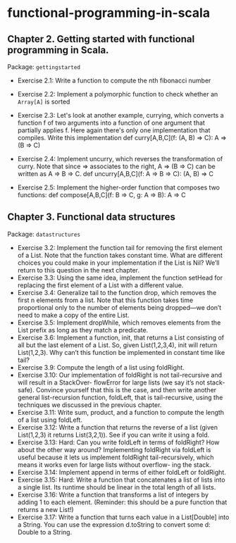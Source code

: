# functional-programming-in-scala

## Chapter 2. Getting started with functional programming in Scala.
  Package: `gettingstarted`
  - Exercise 2.1:
    Write a function to compute the nth fibonacci number

  - Exercise 2.2:
    Implement a polymorphic function to check whether an `Array[A]` is sorted

  - Exercise 2.3:
    Let's look at another example, currying, which converts a function f of two arguments into a function of one argument
    that partially applies f. Here again there's only one implementation that compiles. Write this implementation
    def curry[A,B,C](f: (A, B) => C): A => (B => C)

  - Exercise 2.4:
    Implement uncurry, which reverses the transformation of curry. Note that since => associates to the right, A => (B => C) can be written as A => B => C.
    def uncurry[A,B,C](f: A => B => C): (A, B) => C

  - Exercise 2.5:
    Implement the higher-order function that composes two functions:
    def compose[A,B,C](f: B => C, g: A => B): A => C

## Chapter 3. Functional data structures
  Package: `datastructures`
  - Exercise 3.2: Implement the function tail for removing the first element of a List. Note that the function takes constant time. What are different choices you could make in your implementation if the List is Nil? We’ll return to this question in the next chapter.
  - Exercise 3.3: Using the same idea, implement the function setHead for replacing the first element of a List with a different value.
  - Exercise 3.4: Generalize tail to the function drop, which removes the first n elements from a list. Note that this function takes time proportional only to the number of elements being dropped—we don’t need to make a copy of the entire List.
  - Exercise 3.5: Implement dropWhile, which removes elements from the List prefix as long as they match a predicate.
  - Exercise 3.6: Implement a function, init, that returns a List consisting of all but the last element of a List. So, given List(1,2,3,4), init will return List(1,2,3). Why can’t this function be implemented in constant time like tail?
  - Exercise 3.9: Compute the length of a list using foldRight.
  - Exercise 3.10: Our implementation of foldRight is not tail-recursive and will result in a StackOver- flowError for large lists (we say it’s not stack-safe). Convince yourself that this is the case, and then write another general list-recursion function, foldLeft, that is tail-recursive, using the techniques we discussed in the previous chapter.
  - Exercise 3.11: Write sum, product, and a function to compute the length of a list using foldLeft.
  - Exercise 3.12: Write a function that returns the reverse of a list (given List(1,2,3) it returns List(3,2,1)). See if you can write it using a fold.
  - Exercise 3.13: Hard: Can you write foldLeft in terms of foldRight? How about the other way around? Implementing foldRight via foldLeft is useful because it lets us implement foldRight tail-recursively, which means it works even for large lists without overflow- ing the stack.
  - Exercise 3.14: Implement append in terms of either foldLeft or foldRight.
  - Exercise 3.15: Hard: Write a function that concatenates a list of lists into a single list. Its runtime should be linear in the total length of all lists.
  - Exercise 3.16: Write a function that transforms a list of integers by adding 1 to each element. (Reminder: this should be a pure function that returns a new List!)
  - Exercise 3.17: Write a function that turns each value in a List[Double] into a String. You can use the expression d.toString to convert some d: Double to a String.
